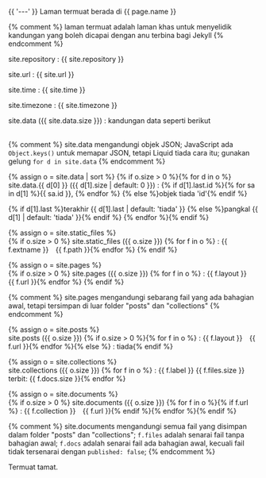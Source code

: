 {{ '---' }}
Laman termuat berada di {{ page.name }}

{% comment %}
laman termuat adalah laman khas untuk menyelidik kandungan
yang boleh dicapai dengan anu terbina bagi Jekyll
{% endcomment %}

site.repository
: {{ site.repository }}

site.url
: {{ site.url }}

site.time
: {{ site.time }}

site.timezone
: {{ site.timezone }}

site.data ({{ site.data.size }})
: kandungan data seperti berikut<br><br>

{% comment %}
site.data mengandungi objek JSON;
JavaScript ada `Object.keys()` untuk memapar JSON, tetapi
Liquid tiada cara itu; gunakan gelung `for d in site.data`
{% endcomment %}

{% assign o = site.data | sort %}
{% if o.size > 0 %}{% for d in o %}
site.data.{{ d[0] }} ({{ d[1].size | default: 0 }})
: {% if d[1].last.id %}{% for sa in d[1] %}{{ sa.id }}, {% endfor %}
{% else %}objek tiada 'id'{% endif %}

{% if d[1].last %}terakhir {{ d[1].last | default: 'tiada' }}
{% else %}pangkal {{ d[1] | default: 'tiada' }}{% endif %}
{% endfor %}{% endif %}

{% assign o = site.static_files %}
<br>{% if o.size > 0 %}
site.static&#95;files ({{ o.size }}) {% for f in o %}
: {{ f.extname }}&emsp;{{ f.path }}{% endfor %}
{% endif %}

{% assign o = site.pages %}
<br>{% if o.size > 0 %}
site.pages ({{ o.size }}) {% for f in o %}
: {{ f.layout }}&emsp;{{ f.url }}{% endfor %}
{% endif %}

{% comment %}
site.pages mengandungi sebarang fail yang ada bahagian awal,
tetapi tersimpan di luar folder "posts" dan "collections"
{% endcomment %}

{% assign o = site.posts %}
<br>site.posts ({{ o.size }}) {% if o.size > 0 %}{% for f in o %}
: {{ f.layout }}&emsp;{{ f.url }}{% endfor %}{% else %}
: tiada{% endif %}

{% assign o = site.collections %}
<br>site.collections ({{ o.size }}) {% for f in o %}
: {{ f.label }} {{ f.files.size }} terbit: {{ f.docs.size }}{% endfor %}

{% assign o = site.documents %}
<br>{% if o.size > 0 %}
site.documents ({{ o.size }}) {% for f in o %}{% if f.url %}
: {{ f.collection }}&emsp;{{ f.url }}{% endif %}{% endfor %}{% endif %}

{% comment %}
site.documents mengandungi semua fail yang disimpan dalam
folder "posts" dan "collections";
`f.files` adalah senarai fail tanpa bahagian awal;
`f.docs` adalah senarai fail ada bahagian awal, kecuali
fail tidak tersenarai dengan `published: false`;
{% endcomment %}

Termuat tamat.
